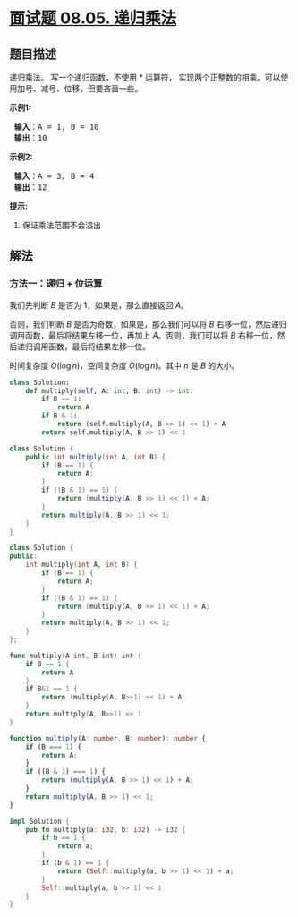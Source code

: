 # [面试题 08.05. 递归乘法](https://leetcode.cn/problems/recursive-mulitply-lcci)

## 题目描述

<!-- 这里写题目描述 -->
<p>递归乘法。 写一个递归函数，不使用 * 运算符， 实现两个正整数的相乘。可以使用加号、减号、位移，但要吝啬一些。</p>
<p> <strong>示例1:</strong></p>
<pre class="AnLi">
<strong> 输入</strong>：A = 1, B = 10
<strong> 输出</strong>：10
</pre>
<p> <strong>示例2:</strong></p>
<pre class="AnLi">
<strong> 输入</strong>：A = 3, B = 4
<strong> 输出</strong>：12
</pre>
<p> <strong>提示:</strong></p>
<ol>
<li>保证乘法范围不会溢出</li>
</ol>

## 解法

### 方法一：递归 + 位运算

我们先判断 $B$ 是否为 $1$，如果是，那么直接返回 $A$。

否则，我们判断 $B$ 是否为奇数，如果是，那么我们可以将 $B$ 右移一位，然后递归调用函数，最后将结果左移一位，再加上 $A$。否则，我们可以将 $B$ 右移一位，然后递归调用函数，最后将结果左移一位。

时间复杂度 $O(\log n)$，空间复杂度 $O(\log n)$。其中 $n$ 是 $B$ 的大小。

<!-- tabs:start -->

```python
class Solution:
    def multiply(self, A: int, B: int) -> int:
        if B == 1:
            return A
        if B & 1:
            return (self.multiply(A, B >> 1) << 1) + A
        return self.multiply(A, B >> 1) << 1
```

```java
class Solution {
    public int multiply(int A, int B) {
        if (B == 1) {
            return A;
        }
        if ((B & 1) == 1) {
            return (multiply(A, B >> 1) << 1) + A;
        }
        return multiply(A, B >> 1) << 1;
    }
}
```

```cpp
class Solution {
public:
    int multiply(int A, int B) {
        if (B == 1) {
            return A;
        }
        if ((B & 1) == 1) {
            return (multiply(A, B >> 1) << 1) + A;
        }
        return multiply(A, B >> 1) << 1;
    }
};
```

```go
func multiply(A int, B int) int {
	if B == 1 {
		return A
	}
	if B&1 == 1 {
		return (multiply(A, B>>1) << 1) + A
	}
	return multiply(A, B>>1) << 1
}
```

```ts
function multiply(A: number, B: number): number {
    if (B === 1) {
        return A;
    }
    if ((B & 1) === 1) {
        return (multiply(A, B >> 1) << 1) + A;
    }
    return multiply(A, B >> 1) << 1;
}
```

```rust
impl Solution {
    pub fn multiply(a: i32, b: i32) -> i32 {
        if b == 1 {
            return a;
        }
        if (b & 1) == 1 {
            return (Self::multiply(a, b >> 1) << 1) + a;
        }
        Self::multiply(a, b >> 1) << 1
    }
}
```

<!-- tabs:end -->

<!-- end -->
